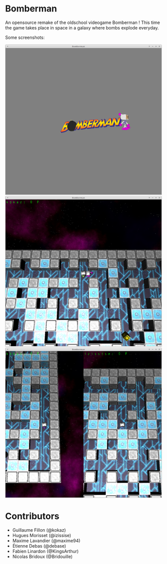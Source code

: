 Bomberman
=========

An opensource remake of the oldschool videogame Bomberman !
This time the game takes place in space in a galaxy where bombs explode everyday.

Some screenshots:

![Introduction](https://raw.githubusercontent.com/kokaz/bomberman/master/img/screen1.png "Introduction")
![1 Player mode](https://raw.githubusercontent.com/kokaz/bomberman/master/img/screen2.png "1 Player mode")
![2 Player mode](https://raw.githubusercontent.com/kokaz/bomberman/master/img/screen3.png "2 Player mode")

Contributors
===
* Guillaume Fillon (@kokaz)
* Hugues Morisset (@izissise)
* Maxime Lavandier (@maxime94)
* Étienne Debas (@debase)
* Fabien Linardon (@KingsArthur)
* Nicolas Bridoux (@Bridouille)
